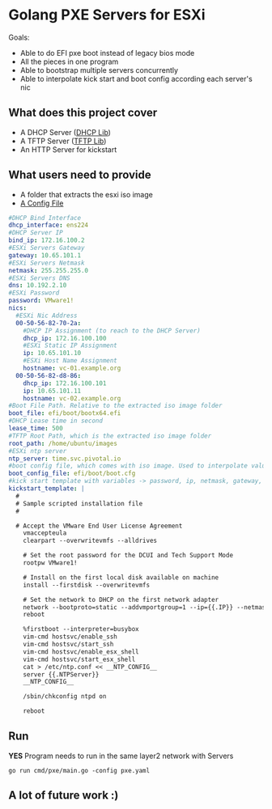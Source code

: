 # Golang PXE Servers for ESXi

Goals:

* Able to do EFI pxe boot instead of legacy bios mode
* All the pieces in one program
* Able to bootstrap multiple servers concurrently
* Able to interpolate kick start and boot config according each server's nic

## What does this project cover 

* A DHCP Server ([DHCP Lib](https://github.com/insomniacslk/dhcp))
* A TFTP Server ([TFTP Lib](https://github.com/pin/tftp))
* An HTTP Server for kickstart

## What users need to provide

* A folder that extracts the esxi iso image
* [A Config File](./pxe-sample.yaml)
    
```yaml
#DHCP Bind Interface
dhcp_interface: ens224
#DHCP Server IP
bind_ip: 172.16.100.2
#ESXi Servers Gateway
gateway: 10.65.101.1
#ESXi Servers Netmask
netmask: 255.255.255.0
#ESXi Servers DNS
dns: 10.192.2.10
#ESXi Password
password: VMware1!
nics:
  #ESXi Nic Address
  00-50-56-82-70-2a:
    #DHCP IP Assignment (to reach to the DHCP Server)
    dhcp_ip: 172.16.100.100
    #ESXi Static IP Assignment
    ip: 10.65.101.10
    #ESXi Host Name Assignment
    hostname: vc-01.example.org
  00-50-56-82-d8-86:
    dhcp_ip: 172.16.100.101
    ip: 10.65.101.11
    hostname: vc-02.example.org
#Boot File Path. Relative to the extracted iso image folder
boot_file: efi/boot/bootx64.efi
#DHCP Lease time in second
lease_time: 500
#TFTP Root Path, which is the extracted iso image folder
root_path: /home/ubuntu/images
#ESXi ntp server
ntp_server: time.svc.pivotal.io
#boot config file, which comes with iso image. Used to interpolate values 
boot_config_file: efi/boot/boot.cfg
#kick start template with variables -> password, ip, netmask, gateway, nameserver, ntpserver and hostname
kickstart_template: |
  #
  # Sample scripted installation file
  #

  # Accept the VMware End User License Agreement
    vmaccepteula
    clearpart --overwritevmfs --alldrives

    # Set the root password for the DCUI and Tech Support Mode
    rootpw VMware1!

    # Install on the first local disk available on machine
    install --firstdisk --overwritevmfs

    # Set the network to DHCP on the first network adapter
    network --bootproto=static --addvmportgroup=1 --ip={{.IP}} --netmask={{.NetMask}} --gateway={{.Gateway}} --nameserver={{.NameServer}} --hostname={{.HostName}}
    reboot

    %firstboot --interpreter=busybox
    vim-cmd hostsvc/enable_ssh
    vim-cmd hostsvc/start_ssh
    vim-cmd hostsvc/enable_esx_shell
    vim-cmd hostsvc/start_esx_shell
    cat > /etc/ntp.conf << __NTP_CONFIG__
    server {{.NTPServer}}
    __NTP_CONFIG__

    /sbin/chkconfig ntpd on

    reboot
```
## Run

**YES** Program needs to run in the same layer2 network with Servers

```go run cmd/pxe/main.go -config pxe.yaml``` 

## A lot of future work :)